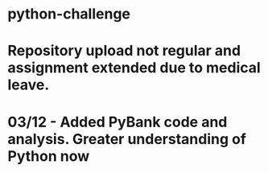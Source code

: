 # python-challenge

# Repository upload not regular and assignment extended due to medical leave.

# 03/12 - Added PyBank code and analysis. Greater understanding of Python now


